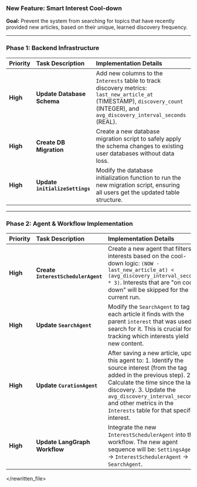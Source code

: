 ### New Feature: Smart Interest Cool-down

**Goal:** Prevent the system from searching for topics that have recently provided new articles, based on their unique, learned discovery frequency.

---

### **Phase 1: Backend Infrastructure**

| Priority | Task Description | Implementation Details | Code Pointers | Dependencies | Completion |
| :--- | :--- | :--- | :--- | :--- | :--- |
| **High** | **Update Database Schema** | Add new columns to the `Interests` table to track discovery metrics: `last_new_article_at` (TIMESTAMP), `discovery_count` (INTEGER), and `avg_discovery_interval_seconds` (REAL). | `src/main/db/schema.ts` | None | `[x]` |
| **High** | **Create DB Migration** | Create a new database migration script to safely apply the schema changes to existing user databases without data loss. | `src/main/db/migrations/` (New Folder/File) | Backend Task 1 | `[x]` |
| **High** | **Update `initializeSettings`** | Modify the database initialization function to run the new migration script, ensuring all users get the updated table structure. | `src/main/services/settings.ts` | Backend Task 2 | `[x]` |

---

### **Phase 2: Agent & Workflow Implementation**

| Priority | Task Description | Implementation Details | Code Pointers | Dependencies | Completion |
| :--- | :--- | :--- | :--- | :--- | :--- |
| **High** | **Create `InterestSchedulerAgent`** | Create a new agent that filters interests based on the cool-down logic: `(NOW - last_new_article_at) < (avg_discovery_interval_seconds * 3)`. Interests that are "on cool-down" will be skipped for the current run. | `src/main/services/news_curator/agents/scheduler.ts` (New File) | Phase 1 | `[x]` |
| **High** | **Update `SearchAgent`** | Modify the `SearchAgent` to tag each article it finds with the parent `interest` that was used to search for it. This is crucial for tracking which interests yield new content. | `src/main/services/news_curator/agents/search.ts` | None | `[x]` |
| **High** | **Update `CurationAgent`** | After saving a new article, update this agent to: 1. Identify the source interest (from the tag added in the previous step). 2. Calculate the time since the last discovery. 3. Update the `avg_discovery_interval_seconds` and other metrics in the `Interests` table for that specific interest. | `src/main/services/news_curator/agents/curation.ts` | Phase 2, Task 2 | `[x]` |
| **High** | **Update LangGraph Workflow** | Integrate the new `InterestSchedulerAgent` into the workflow. The new agent sequence will be: `SettingsAgent` -> `InterestSchedulerAgent` -> `SearchAgent`. | `src/main/services/news_curator/graph.ts` | Phase 2, Task 1 | `[x]` |

</rewritten_file> 